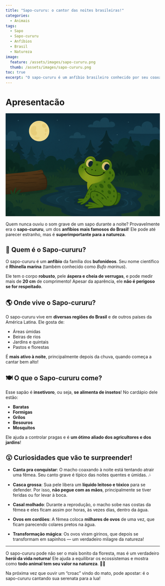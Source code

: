 ```yaml
---
title: "Sapo-cururu: o cantor das noites brasileiras!"
categories:
  - Animais
tags:
  - Sapo
  - Sapo-cururu
  - Anfíbios
  - Brasil
  - Natureza
image:
  feature: /assets/images/sapo-cururu.png
  thumb: /assets/images/sapo-cururu.png
toc: true
excerpt: "O sapo-cururu é um anfíbio brasileiro conhecido por seu coaxar alto e grave nas noites úmidas. Ele ajuda a controlar insetos e é um verdadeiro símbolo da vida no campo."
---
```


# Apresentacão

![Imagem do Sapo-cururu](/assets/images/sapo-cururu.png)

Quem nunca ouviu o som grave de um sapo durante a noite? Provavelmente era o **sapo-cururu**, um dos **anfíbios mais famosos do Brasil**! Ele pode até parecer estranho, mas é **superimportante para a natureza**.

## 🐸 Quem é o Sapo-cururu?

O sapo-cururu é um **anfíbio** da família dos **bufonídeos**. Seu nome científico é **Rhinella marina** (também conhecido como *Bufo marinus*).

Ele tem o corpo **robusto**, pele **áspera e cheia de verrugas**, e pode medir mais de **20 cm** de comprimento! Apesar da aparência, ele **não é perigoso se for respeitado**.

## 🌎 Onde vive o Sapo-cururu?

O sapo-cururu vive em **diversas regiões do Brasil** e de outros países da América Latina. Ele gosta de:

- Áreas úmidas
- Beiras de rios
- Jardins e quintais
- Pastos e florestas

É **mais ativo à noite**, principalmente depois da chuva, quando começa a cantar bem alto!

## 🍽️ O que o Sapo-cururu come?

Esse sapão é **insetívoro**, ou seja, **se alimenta de insetos**! No cardápio dele estão:

- **Baratas**
- **Formigas**
- **Grilos**
- **Besouros**
- **Mosquitos**

Ele ajuda a controlar pragas e é **um ótimo aliado dos agricultores e dos jardins**!

## 😮 Curiosidades que vão te surpreender!

- **Canta pra conquistar**: O macho coaxando à noite está tentando atrair uma fêmea. Seu canto grave é típico das noites quentes e úmidas. 🎶

- **Casca grossa**: Sua pele libera um **líquido leitoso e tóxico** para se defender. Por isso, **não pegue com as mãos**, principalmente se tiver feridas ou for levar à boca.

- **Casal molhado**: Durante a reprodução, o macho sobe nas costas da fêmea e eles ficam assim por horas, às vezes dias, dentro da água.

- **Ovos em cordões**: A fêmea coloca **milhares de ovos** de uma vez, que ficam parecendo colares pretos na água.

- **Transformação mágica**: Os ovos viram girinos, que depois se transformam em sapinhos — um verdadeiro milagre da natureza!

---

O sapo-cururu pode não ser o mais bonito da floresta, mas é um verdadeiro **herói da vida noturna**! Ele ajuda a equilibrar os ecossistemas e mostra como **todo animal tem seu valor na natureza**. 🌿🐸

Na próxima vez que ouvir um “croac” vindo do mato, pode apostar: é o sapo-cururu cantando sua serenata para a lua!
